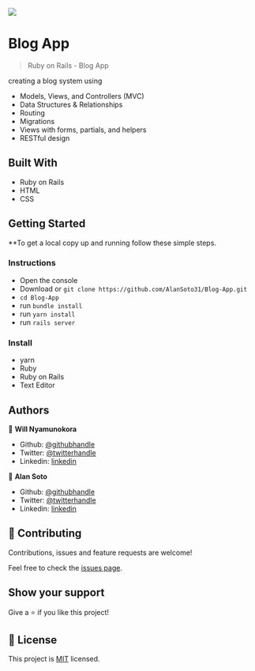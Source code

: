 ![](https://img.shields.io/badge/Microverse-blueviolet)

# Blog App

> Ruby on Rails - Blog App

creating a blog system using
- Models, Views, and Controllers (MVC)
- Data Structures & Relationships
- Routing
- Migrations
- Views with forms, partials, and helpers
- RESTful design

## Built With

- Ruby on Rails
- HTML
- CSS

## Getting Started

\*\*To get a local copy up and running follow these simple steps.

### Instructions

- Open the console
- Download or `git clone https://github.com/AlanSoto31/Blog-App.git`
- `cd Blog-App`
- run `bundle install`
- run `yarn install`
- run `rails server`

### Install

- yarn
- Ruby
- Ruby on Rails
- Text Editor

## Authors

👤 **Will Nyamunokora**

- Github: [@githubhandle](https://github.com/bigwizzo)
- Twitter: [@twitterhandle](https://twitter.com/willnyamunokora)
- Linkedin: [linkedin](https://linkedin.com/in/willnyamunokora)

👤 **Alan Soto**

- Github: [@githubhandle](https://github.com/)
- Twitter: [@twitterhandle](https://twitter.com/)
- Linkedin: [linkedin](https://www.linkedin.com/in/)

## 🤝 Contributing

Contributions, issues and feature requests are welcome!

Feel free to check the [issues page](https://github.com/AlanSoto31/Blog-App/issues).

## Show your support

Give a ⭐️ if you like this project!

## 📝 License

This project is [MIT](./LICENSE) licensed.
